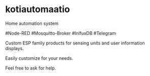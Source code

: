# kotiautomaatio
Home automation system

#Node-RED #Mosquitto-Broker #InlfuxDB #Telegram

Custom ESP family products for sensing units and user information displays.

Easily customize for your needs. 

Feel free to ask for help.
